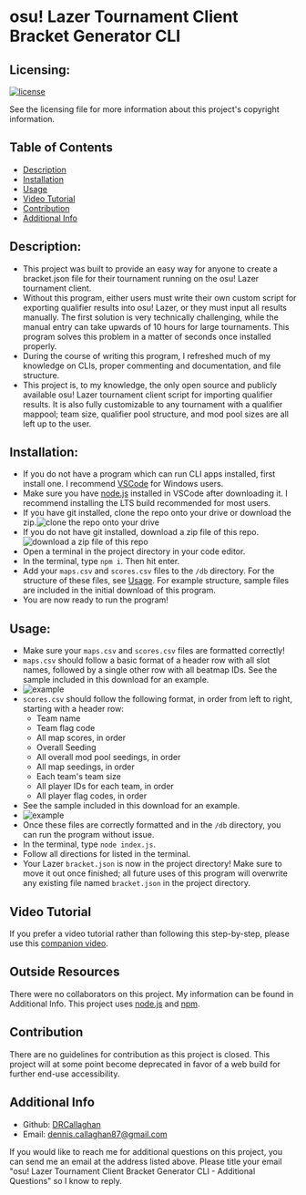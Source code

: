 # osu! Lazer Tournament Client Bracket Generator CLI

  ## Licensing:
  [![license](https://img.shields.io/badge/license-MIT_License-blue)](https://shields.io/)

  See the licensing file for more information about this project's copyright information.

  ## Table of Contents
  - [Description](#description)
  - [Installation](#installation)
  - [Usage](#usage)
  - [Video Tutorial](#video)
  - [Contribution](#contribution)
  - [Additional Info](#additional-info)

  ## Description:
  - This project was built to provide an easy way for anyone to create a bracket.json file for their tournament running on the osu! Lazer tournament client.
  - Without this program, either users must write their own custom script for exporting qualifier results into osu! Lazer, or they must input all results manually. The first solution is very technically challenging, while the manual entry can take upwards of 10 hours for large tournaments. This program solves this problem in a matter of seconds once installed properly.
  - During the course of writing this program, I refreshed much of my knowledge on CLIs, proper commenting and documentation, and file structure.
  - This project is, to my knowledge, the only open source and publicly available osu! Lazer tournament client script for importing qualifier results. It is also fully customizable to any tournament with a qualifier mappool; team size, qualifier pool structure, and mod pool sizes are all left up to the user.

  ## Installation:
  - If you do not have a program which can run CLI apps installed, first install one. I recommend [VSCode](https://code.visualstudio.com/) for Windows users.
  - Make sure you have [node.js](https://nodejs.org/en) installed in VSCode after downloading it. I recommend installing the LTS build recommended for most users.
  - If you have git installed, clone the repo onto your drive or download the zip.![clone the repo onto your drive](https://i.imgur.com/5SX5L8h.png)
  - If you do not have git installed, download a zip file of this repo.![download a zip file of this repo](https://i.imgur.com/oBaM6JE.png)
  - Open a terminal in the project directory in your code editor.
  - In the terminal, type `npm i`. Then hit enter.
  - Add your `maps.csv` and `scores.csv` files to the `/db` directory. For the structure of these files, see [Usage](#usage). For example structure, sample files are included in the initial download of this program.
  - You are now ready to run the program!


  ## Usage:
  - Make sure your `maps.csv` and `scores.csv` files are formatted correctly!
  - `maps.csv` should follow a basic format of a header row with all slot names, followed by a single other row with all beatmap IDs. See the sample included in this download for an example.
  - ![example](https://i.imgur.com/h203WSb.png)
  - `scores.csv` should follow the following format, in order from left to right, starting with a header row:
    - Team name
    - Team flag code
    - All map scores, in order
    - Overall Seeding
    - All overall mod pool seedings, in order
    - All map seedings, in order
    - Each team's team size
    - All player IDs for each team, in order
    - All player flag codes, in order
  - See the sample included in this download for an example.
  - ![example](https://i.imgur.com/Veh96AP.png)
  - Once these files are correctly formatted and in the `/db` directory, you can run the program without issue.
  - In the terminal, type `node index.js`.
  - Follow all directions for listed in the terminal.
  - Your Lazer `bracket.json` is now in the project directory! Make sure to move it out once finished; all future uses of this program will overwrite any existing file named `bracket.json` in the project directory.

  ## Video Tutorial
  If you prefer a video tutorial rather than following this step-by-step, please use this [companion video](https://youtu.be/FpnKxfC6Rss).

  ## Outside Resources
  There were no collaborators on this project. My information can be found in Additional Info.
  This project uses [node.js](https://nodejs.org/en) and [npm](https://www.npmjs.com/).


  ## Contribution
  There are no guidelines for contribution as this project is closed. This project will at some point become deprecated in favor of a web build for further end-use accessibility.

  ## Additional Info
  - Github: [DRCallaghan](https://github.com/DRCallaghan)
  - Email: dennis.callaghan87@gmail.com

  If you would like to reach me for additional questions on this project, you can send me an email at the address listed above. Please title your email "osu! Lazer Tournament Client Bracket Generator CLI - Additional Questions" so I know to reply.